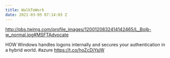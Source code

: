 ```yaml
---
title: WalkToWork
date: 2021-03-05 07:14:03 Z
---
```


 http://pbs.twimg.com/profile_images/1200120832414142465/L_Bojb-w_normal.jpg#MSFTAdvocate

HOW Windows handles logons internally and secures your authentication in a hybrid world. #azure https://t.co/hoZcDjYsjW